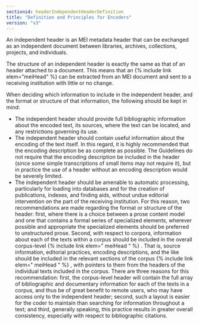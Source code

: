 ```yaml
---
sectionid: headerIndependentHeaderDefinition
title: "Definition and Principles for Encoders"
version: "v3"
---
```


An independent header is an MEI metadata header that can be exchanged as an independent
document between libraries, archives, collections, projects, and individuals.

The structure of an independent header is exactly the same as that of an header attached
to
a document. This means that an {% include link elem="meiHead" %} can be extracted from an MEI
document and sent to a receiving institution with little or no change.


When deciding which information to include in the independent header, and the format
or
structure of that information, the following should be kept in mind:

- The independent header should provide full bibliographic information about the encoded
text, its sources, where the text can be located, and any restrictions governing its
use.
- The independent header should contain useful information about the encoding of the
text itself. In this regard, it is highly recommended that the encoding description
be as complete as possible. The Guidelines do not require that the encoding description
be included in the header (since some simple transcriptions of small items may not
require it), but in practice the use of a header without an encoding description would
be severely limited.
- The independent header should be amenable to automatic processing, particularly for
loading into databases and for the creation of publications, indexes, and finding
aids, without undue editorial intervention on the part of the receiving institution.
For this reason, two recommendations are made regarding the format or structure of
the header: first, where there is a choice between a prose content model and one that
contains a formal series of specialized elements, wherever possible and appropriate
the specialized elements should be preferred to unstructured prose. Second, with respect
to corpora, information about each of the texts within a corpus should be included
in the overall corpus-level {% include link elem=" meiHead " %} . That is, source
information, editorial practices, encoding descriptions, and the like should be included
in the relevant sections of the corpus {% include link elem=" meiHead " %} , with
pointers to them from the headers of the individual texts included in the corpus.
There are three reasons for this recommendation: first, the corpus-level header will
contain the full array of bibliographic and documentary information for each of the
texts in a corpus, and thus be of great benefit to remote users, who may have access
only to the independent header; second, such a layout is easier for the coder to maintain
than searching for information throughout a text; and third, generally speaking, this
practice results in greater overall consistency, especially with respect to bibliographic
citations.